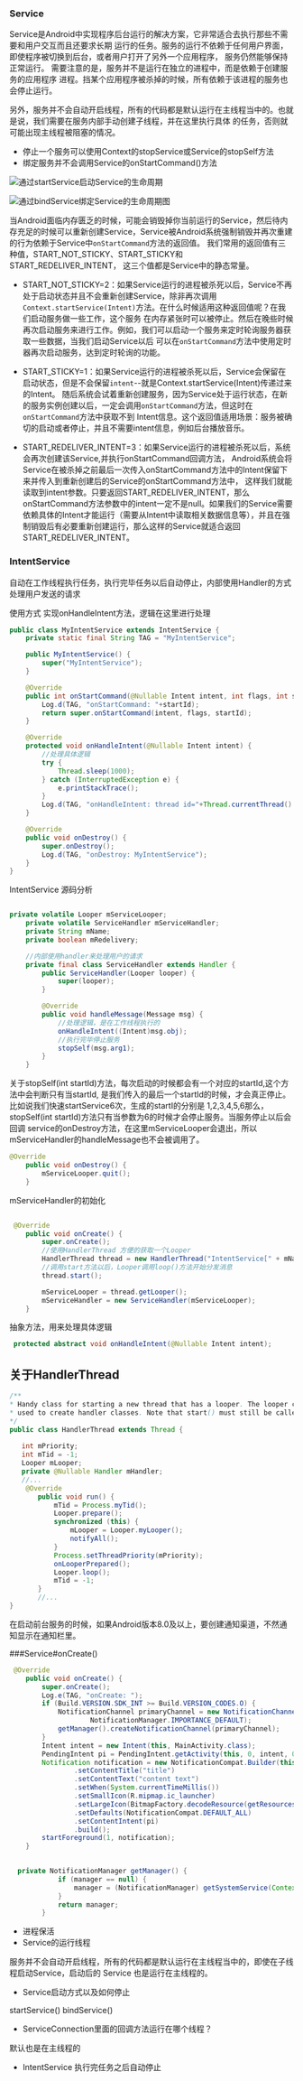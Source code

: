 ### Service 

Service是Android中实现程序后台运行的解决方案，它非常适合去执行那些不需要和用户交互而且还要求长期
运行的任务。服务的运行不依赖于任何用户界面，即使程序被切换到后台，或者用户打开了另外一个应用程序，
服务仍然能够保持正常运行。
需要注意的是，服务并不是运行在独立的进程中，而是依赖于创建服务的应用程序
进程。挡某个应用程序被杀掉的时候，所有依赖于该进程的服务也会停止运行。

另外，服务并不会自动开启线程，所有的代码都是默认运行在主线程当中的。也就是说，我们需要在服务内部手动创建子线程，并在这里执行具体
的任务，否则就可能出现主线程被阻塞的情况。

* 停止一个服务可以使用Context的stopService或Service的stopSelf方法
* 绑定服务并不会调用Service的onStartCommand()方法

![通过startService启动Service的生命周期](start.png)

![通过bindService绑定Service的生命周期图](bind.png)

当Android面临内存匮乏的时候，可能会销毁掉你当前运行的Service，然后待内存充足的时候可以重新创建Service，Service被Android系统强制销毁并再次重建的行为依赖于Service中`onStartCommand`方法的返回值。
我们常用的返回值有三种值，START_NOT_STICKY、START_STICKY和START_REDELIVER_INTENT，
这三个值都是Service中的静态常量。

* START_NOT_STICKY=2：如果Service运行的进程被杀死以后，Service不再处于启动状态并且不会重新创建Service，除非再次调用
`Context.startService(Intent)`方法。在什么时候适用这种返回值呢？在我们启动服务做一些工作，这个服务
在内存紧张时可以被停止。然后在晚些时候再次启动服务来进行工作。例如，我们可以启动一个服务来定时轮询服务器获取一些数据，当我们启动Service以后
可以在`onStartCommand`方法中使用定时器再次启动服务，达到定时轮询的功能。

* START_STICKY=1：如果Service运行的进程被杀死以后，Service会保留在启动状态，但是不会保留`intent`--就是Context.startService(Intent)传递过来的Intent。
随后系统会试着重新创建服务，因为Service处于运行状态，在新的服务实例创建以后，一定会调用`onStartCommand`方法，但这时在`onStartCommand`方法中获取不到
Intent信息。这个返回值适用场景：服务被确切的启动或者停止，并且不需要intent信息，例如后台播放音乐。

* START_REDELIVER_INTENT=3：如果Service运行的进程被杀死以后，系统会再次创建该Service,并执行onStartCommand回调方法，
Android系统会将Service在被杀掉之前最后一次传入onStartCommand方法中的Intent保留下来并传入到重新创建后的Service的onStartCommand方法中，
这样我们就能读取到intent参数。只要返回START_REDELIVER_INTENT，那么onStartCommand方法参数中的intent一定不是null。如果我们的Service需要
依赖具体的Intent才能运行（需要从Intent中读取相关数据信息等），并且在强制销毁后有必要重新创建运行，那么这样的Service就适合返回
START_REDELIVER_INTENT。

### IntentService 

自动在工作线程执行任务，执行完毕任务以后自动停止，内部使用Handler的方式处理用户发送的请求

使用方式 实现onHandleIntent方法，逻辑在这里进行处理

```java
public class MyIntentService extends IntentService {
    private static final String TAG = "MyIntentService";

    public MyIntentService() {
        super("MyIntentService");
    }

    @Override
    public int onStartCommand(@Nullable Intent intent, int flags, int startId) {
        Log.d(TAG, "onStartCommand: "+startId);
        return super.onStartCommand(intent, flags, startId);
    }

    @Override
    protected void onHandleIntent(@Nullable Intent intent) {
        //处理具体逻辑
        try {
            Thread.sleep(1000);
        } catch (InterruptedException e) {
            e.printStackTrace();
        }
        Log.d(TAG, "onHandleIntent: thread id="+Thread.currentThread().getId());
    }

    @Override
    public void onDestroy() {
        super.onDestroy();
        Log.d(TAG, "onDestroy: MyIntentService");
    }
}

```

IntentService 源码分析
```java

private volatile Looper mServiceLooper;
    private volatile ServiceHandler mServiceHandler;
    private String mName;
    private boolean mRedelivery;

    //内部使用handler来处理用户的请求
    private final class ServiceHandler extends Handler {
        public ServiceHandler(Looper looper) {
            super(looper);
        }

        @Override
        public void handleMessage(Message msg) {
            //处理逻辑，是在工作线程执行的
            onHandleIntent((Intent)msg.obj);
            //执行完毕停止服务
            stopSelf(msg.arg1);
        }
    }
```
关于stopSelf(int startId)方法，每次启动的时候都会有一个对应的startId,这个方法中会判断只有当startId,
是我们传入的最后一个startId的时候，才会真正停止。比如说我们快速startService6次，生成的startI的分别是
 1,2,3,4,5,6那么，stopSelf(int startId)方法只有当参数为6的时候才会停止服务。当服务停止以后会回调
 service的onDestroy方法，在这里mServiceLooper会退出，所以mServiceHandler的handleMessage也不会被调用了。
```java
@Override
    public void onDestroy() {
        mServiceLooper.quit();
    }
```

mServiceHandler的初始化
```java

 @Override
    public void onCreate() {
        super.onCreate();
        //使用HandlerThread 方便的获取一个Looper
        HandlerThread thread = new HandlerThread("IntentService[" + mName + "]");
        //调用start方法以后，Looper调用loop()方法开始分发消息
        thread.start();

        mServiceLooper = thread.getLooper();
        mServiceHandler = new ServiceHandler(mServiceLooper);
    }
```
抽象方法，用来处理具体逻辑
```java
 protected abstract void onHandleIntent(@Nullable Intent intent);
```
## 关于HandlerThread

 ```java
/**
 * Handy class for starting a new thread that has a looper. The looper can then be 
 * used to create handler classes. Note that start() must still be called.
 */
public class HandlerThread extends Thread {
    
    int mPriority;
    int mTid = -1;
    Looper mLooper;
    private @Nullable Handler mHandler;
    //...
     @Override
        public void run() {
            mTid = Process.myTid();
            Looper.prepare();
            synchronized (this) {
                mLooper = Looper.myLooper();
                notifyAll();
            }
            Process.setThreadPriority(mPriority);
            onLooperPrepared();
            Looper.loop();
            mTid = -1;
        }
        //...
}

```

在启动前台服务的时候，如果Android版本8.0及以上，要创建通知渠道，不然通知显示在通知栏里。

###Service#onCreate()
```java
 @Override
    public void onCreate() {
        super.onCreate();
        Log.e(TAG, "onCreate: ");
        if (Build.VERSION.SDK_INT >= Build.VERSION_CODES.O) {
            NotificationChannel primaryChannel = new NotificationChannel(PRIMARY_CHANNEL_ID, PRIMARY_CHANNEL_NAME,
                    NotificationManager.IMPORTANCE_DEFAULT);
            getManager().createNotificationChannel(primaryChannel);
        }
        Intent intent = new Intent(this, MainActivity.class);
        PendingIntent pi = PendingIntent.getActivity(this, 0, intent, 0);
        Notification notification = new NotificationCompat.Builder(this, PRIMARY_CHANNEL_ID)
                .setContentTitle("title")
                .setContentText("content text")
                .setWhen(System.currentTimeMillis())
                .setSmallIcon(R.mipmap.ic_launcher)
                .setLargeIcon(BitmapFactory.decodeResource(getResources(), R.mipmap.ic_launcher))
                .setDefaults(NotificationCompat.DEFAULT_ALL)
                .setContentIntent(pi)
                .build();
        startForeground(1, notification);
    }
        
```

```java
  private NotificationManager getManager() {
            if (manager == null) {
                manager = (NotificationManager) getSystemService(Context.NOTIFICATION_SERVICE);
            }
            return manager;
        }
```

* 进程保活
* Service的运行线程

服务并不会自动开启线程，所有的代码都是默认运行在主线程当中的，即使在子线程启动Service，启动后的 Service 也是运行在主线程的。

* Service启动方式以及如何停止

startService() bindService()

* ServiceConnection里面的回调方法运行在哪个线程？

默认也是在主线程的

* IntentService
执行完任务之后自动停止



